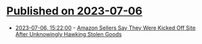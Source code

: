 # [Published on 2023-07-06](index.md)

* [2023-07-06, 15:22:00](https://slashdot.org/story/23/07/06/1228237/amazon-sellers-say-they-were-kicked-off-site-after-unknowingly-hawking-stolen-goods?utm_source=rss1.0mainlinkanon&utm_medium=feed) - [Amazon Sellers Say They Were Kicked Off Site After Unknowingly Hawking Stolen Goods](https://slashdot.org/story/23/07/06/1228237/amazon-sellers-say-they-were-kicked-off-site-after-unknowingly-hawking-stolen-goods?utm_source=rss1.0mainlinkanon&utm_medium=feed)
